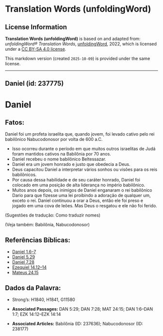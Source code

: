 # Translation Words (unfoldingWord)

## License Information

**Translation Words (unfoldingWord)** is based on and adapted from: _unfoldingWord® Translation Words_, [unfoldingWord](https://unfoldingword.org/utw), 2022, which is licensed under a [CC BY-SA 4.0 license](https://creativecommons.org/licenses/by-sa/4.0/legalcode.en).

This markdown version (created `2025-10-09`) is provided under the same license.



--------------------------------

## Daniel (id: 237775)

Daniel
======

Fatos:
------

Daniel foi um profeta israelita que, quando jovem, foi levado cativo pelo rei babilônico Nabucodonosor por volta de 600 a.C.

* Isso ocorreu durante o período em que muitos outros israelitas de Judá foram mantidos cativos na Babilônia por 70 anos.
* Daniel recebeu o nome babilônico Beltessazar.
* Daniel era um jovem honrado e justo que obedecia a Deus.
* Deus capacitou Daniel a interpretar vários sonhos ou visões para os reis babilônicos.
* Por causa dessa habilidade e de seu caráter honrado, Daniel foi colocado em uma posição de alta liderança no império babilônico.
* Muitos anos depois, os inimigos de Daniel enganaram o rei babilônico Dario para que fizesse uma lei proibindo a adoração de qualquer um, exceto o rei. Daniel continuou a orar a Deus, então ele foi preso e jogado em uma cova de leões. Mas Deus o resgatou e ele não foi ferido.

(Sugestões de tradução: Como traduzir nomes)

(Veja também: Babilônia, Nabucodonosor)

Referências Bíblicas:
---------------------

* [Daniel 1\.6–7](https://ref.ly/Dan1:6-Dan1:7)
* [Daniel 5\.29](https://ref.ly/Dan5:29)
* [Daniel 7\.28](https://ref.ly/Dan7:28)
* [Ezequiel 14\.12–14](https://ref.ly/Ezek14:12-Ezek14:14)
* [Mateus 24\.15](https://ref.ly/Matt24:15)

Dados da Palavra:
-----------------

* Strong’s: H1840, H1841, G11580

* **Associated Passages:** DAN 5:29; DAN 7:28; MAT 24:15; DAN 1:6–DAN 1:7; EZK 14:12–EZK 14:14
* **Associated Articles:** Babilônia (ID: 237636); Nabucodonosor (ID: 238177)

